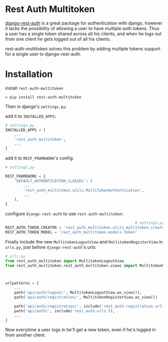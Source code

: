 # Rest Auth Multitoken

[django-rest-auth](https://github.com/Tivix/django-rest-auth) is a great package 
for authentication with django, however it lacks the possibility of allowing a user
 to have multiple auth tokens. Thus a user has a single token shared across all his
  clients, and when he logs out from one client he gets logged out of all his clients.

rest-auth-multitoken solves this problem by adding  multiple tokens support for a single user to django-rest-auth.

# Installation

install `rest-auth-multitoken`
```
> pip install rest-auth-multitoken
```

Then in django's `settings.py`:

add it to `INSTALLED_APPS`: 
```py
# settings.py
INSTALLED_APPS = [
    ...
    'rest_auth_multitoken',
    ...
]
```

add it to `REST_FRAMEWORK`'s  config:

```py
# settings.py

REST_FRAMEWORK = {
    'DEFAULT_AUTHENTICATION_CLASSES': (
        ...
        'rest_auth_multitoken.utils.MultiTokenAuthentication',
        ...
    ),
}

```

configure `django-rest-auth` to use `rest-auth-multitoken`:
```py
                                                          # settings.py
REST_AUTH_TOKEN_CREATOR = 'rest_auth_multitoken.utils.multitoken_create'
REST_AUTH_TOKEN_MODEL = 'rest_auth_multitoken.models.Token'
```

Finally include the new `MultitokenLogoutView` and `MultitokenRegisterView` in `urls.py`, just before `django-rest-auth`'s urls:

```py
# urls.py
from rest_auth_multitoken import MultitokenLogoutView
from rest_auth_multitoken.rest_auth_multitoken.views import MultitokenRegisterView



urlpatterns = [
    ...
    path('api/auth/logout/', MultitokenLogoutView.as_view()),
    path('api/auth/registration/', MultitokenRegisterView.as_view())

    path('api/auth/registration/', include('rest_auth.registration.urls'))
    path('api/auth/', include('rest_auth.urls')),
    ...
]
```

Now everytime a user logs in he'll get a new token, even if he's logged in from another client.
